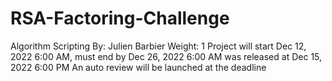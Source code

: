 # RSA-Factoring-Challenge
Algorithm Scripting  By: Julien Barbier  Weight: 1  Project will start Dec 12, 2022 6:00 AM, must end by Dec 26, 2022 6:00 AM  was released at Dec 15, 2022 6:00 PM  An auto review will be launched at the deadline
